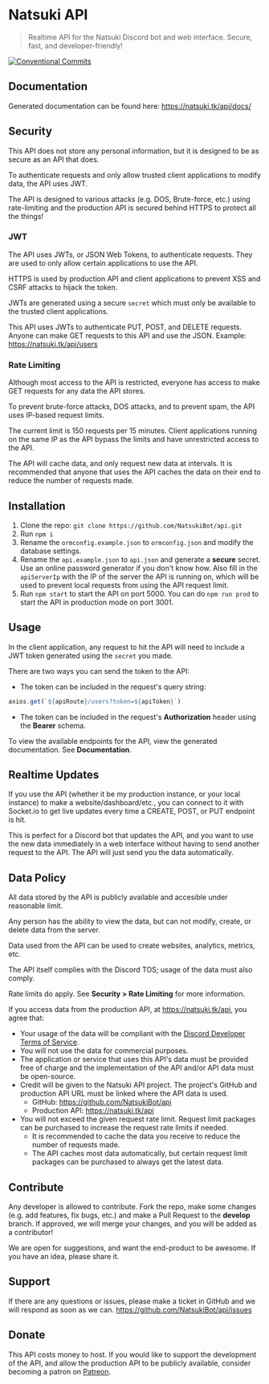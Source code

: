 # Natsuki API

> Realtime API for the Natsuki Discord bot and web interface. Secure, fast, and developer-friendly!

[![Conventional Commits](https://img.shields.io/badge/Conventional%20Commits-1.0.0-yellow.svg)](https://conventionalcommits.org)

## Documentation

Generated documentation can be found here: https://natsuki.tk/api/docs/

## Security

This API does not store any personal information, but it is designed to be as secure as an API that does.

To authenticate requests and only allow trusted client applications to modify data, the API uses JWT.

The API is designed to various attacks (e.g. DOS, Brute-force, etc.) using rate-limiting and the production API is secured behind HTTPS to protect all the things!

### JWT
The API uses JWTs, or JSON Web Tokens, to authenticate requests. They are used to only allow certain applications to use the API.

HTTPS is used by production API and client applications to prevent XSS and CSRF attacks to hijack the token.

JWTs are generated using a secure `secret` which must only be available to the trusted client applications.

This API uses JWTs to authenticate PUT, POST, and DELETE requests. Anyone can make GET requests to this API and use the JSON. Example: https://natsuki.tk/api/users

### Rate Limiting
Although most access to the API is restricted, everyone has access to make GET requests for any data the API stores.

To prevent brute-force attacks, DOS attacks, and to prevent spam, the API uses IP-based request limits.

The current limit is 150 requests per 15 minutes. Client applications running on the same IP as the API bypass the limits and have unrestricted access to the API.

The API will cache data, and only request new data at intervals. It is recommended that anyone that uses the API caches the data on their end to reduce the number of requests made.

## Installation

1. Clone the repo: `git clone https://github.com/NatsukiBot/api.git`
2. Run `npm i`
3. Rename the `ormconfig.example.json` to `ormconfig.json` and modify the database settings.
4. Rename the `api.example.json` to `api.json` and generate a **secure** secret. Use an online password generator if you don't know how. Also fill in the `apiServerIp` with the IP of the server the API is running on, which will be used to prevent local requests from using the API request limit.
5. Run `npm start` to start the API on port 5000. You can do `npm run prod` to start the API in production mode on port 3001.

## Usage

In the client application, any request to hit the API will need to include a JWT token generated using the `secret` you made.

There are two ways you can send the token to the API:
 * The token can be included in the request's query string:
```ts
axios.get(`${apiRoute}/users?token=${apiToken}`)
```
 * The token can be included in the request's **Authorization** header using the **Bearer** schema.

To view the available endpoints for the API, view the generated documentation. See **Documentation**.

## Realtime Updates

If you use the API (whether it be my production instance, or your local instance) to make a website/dashboard/etc., you can connect to it with Socket.io to get live updates every time a CREATE, POST, or PUT endpoint is hit.

This is perfect for a Discord bot that updates the API, and you want to use the new data immediately in a web interface without having to send another request to the API. The API will just send you the data automatically.

## Data Policy

All data stored by the API is publicly available and accesible under reasonable limit.

Any person has the ability to view the data, but can not modify, create, or delete data from the server.

Data used from the API can be used to create websites, analytics, metrics, etc.

The API itself complies with the Discord TOS; usage of the data must also comply. 

Rate limits do apply. See **Security > Rate Limiting** for more information.


If you access data from the production API, at https://natsuki.tk/api, you agree that:
 * Your usage of the data will be compliant with the [Discord Developer Terms of Service](https://discordapp.com/developers/docs/legal).
 * You will not use the data for commercial purposes.
 * The application or service that uses this API's data must be provided free of charge and the implementation of the API and/or API data must be open-source.
 * Credit will be given to the Natsuki API project. The project's GitHub and production API URL must be linked where the API data is used.
    - GitHub: https://github.com/NatsukiBot/api
    - Production API: https://natsuki.tk/api
 * You will not exceed the given request rate limit. Request limit packages can be purchased to increase the request rate limits if needed.
    - It is recommended to cache the data you receive to reduce the number of requests made.
    - The API caches most data automatically, but certain request limit packages can be purchased to always get the latest data.

## Contribute

 Any developer is allowed to contribute. Fork the repo, make some changes (e.g. add features, fix bugs, etc.) and make a Pull Request to the **develop** branch.
 If approved, we will merge your changes, and you will be added as a contributor! 
 
 We are open for suggestions, and want the end-product to be awesome. If you have an idea, please share it.

## Support

 If there are any questions or issues, please make a ticket in GitHub and we will respond as soon as we can. https://github.com/NatsukiBot/api/issues

## Donate

 This API costs money to host. If you would like to support the development of the API, and allow the production API to be publicly available, consider becoming a patron on [Patreon](https://www.patreon.com/natsukibot).
